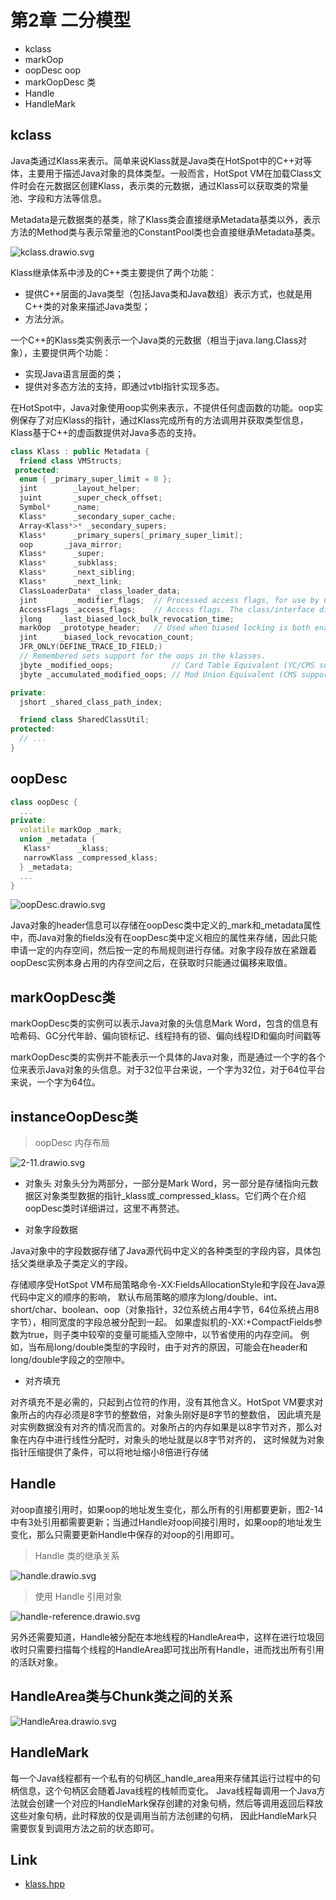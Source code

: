# 第2章 二分模型

- kclass
- markOop
- oopDesc oop
- markOopDesc 类
- Handle
- HandleMark

## kclass

Java类通过Klass来表示。简单来说Klass就是Java类在HotSpot中的C++对等体，主要用于描述Java对象的具体类型。一般而言，HotSpot VM在加载Class文件时会在元数据区创建Klass，表示类的元数据，通过Klass可以获取类的常量池、字段和方法等信息。

Metadata是元数据类的基类，除了Klass类会直接继承Metadata基类以外，表示方法的Method类与表示常量池的ConstantPool类也会直接继承Metadata基类。

![kclass.drawio.svg](./images/kclass.drawio.svg)

Klass继承体系中涉及的C++类主要提供了两个功能：

- 提供C++层面的Java类型（包括Java类和Java数组）表示方式，也就是用C++类的对象来描述Java类型；
- 方法分派。

一个C++的Klass类实例表示一个Java类的元数据（相当于java.lang.Class对象），主要提供两个功能：

- 实现Java语言层面的类；
- 提供对多态方法的支持，即通过vtbl指针实现多态。

在HotSpot中，Java对象使用oop实例来表示，不提供任何虚函数的功能。oop实例保存了对应Klass的指针，通过Klass完成所有的方法调用并获取类型信息，Klass基于C++的虚函数提供对Java多态的支持。

```c++
class Klass : public Metadata {
  friend class VMStructs;
 protected:
  enum { _primary_super_limit = 8 };
  jint        _layout_helper;
  juint       _super_check_offset;
  Symbol*     _name;
  Klass*      _secondary_super_cache;
  Array<Klass*>* _secondary_supers;
  Klass*      _primary_supers[_primary_super_limit];
  oop       _java_mirror;
  Klass*      _super;
  Klass*      _subklass;
  Klass*      _next_sibling;
  Klass*      _next_link;
  ClassLoaderData* _class_loader_data;
  jint        _modifier_flags;  // Processed access flags, for use by Class.getModifiers.
  AccessFlags _access_flags;    // Access flags. The class/interface distinction is stored here.
  jlong    _last_biased_lock_bulk_revocation_time;
  markOop  _prototype_header;   // Used when biased locking is both enabled and disabled for this type
  jint     _biased_lock_revocation_count;
  JFR_ONLY(DEFINE_TRACE_ID_FIELD;)
  // Remembered sets support for the oops in the klasses.
  jbyte _modified_oops;             // Card Table Equivalent (YC/CMS support)
  jbyte _accumulated_modified_oops; // Mod Union Equivalent (CMS support)

private:
  jshort _shared_class_path_index;

  friend class SharedClassUtil;
protected:
  // ...
}
```
## oopDesc

```c++
class oopDesc {
  ...
private:
  volatile markOop _mark;
  union _metadata {
   Klass*      _klass;
   narrowKlass _compressed_klass;
  } _metadata;
  ...
}
```

![oopDesc.drawio.svg](./images/oopDesc.drawio.svg)

Java对象的header信息可以存储在oopDesc类中定义的_mark和_metadata属性中，而Java对象的fields没有在oopDesc类中定义相应的属性来存储，因此只能申请一定的内存空间，然后按一定的布局规则进行存储。对象字段存放在紧跟着oopDesc实例本身占用的内存空间之后，在获取时只能通过偏移来取值。

## markOopDesc类

markOopDesc类的实例可以表示Java对象的头信息Mark Word，包含的信息有哈希码、GC分代年龄、偏向锁标记、线程持有的锁、偏向线程ID和偏向时间戳等

markOopDesc类的实例并不能表示一个具体的Java对象，而是通过一个字的各个位来表示Java对象的头信息。对于32位平台来说，一个字为32位，对于64位平台来说，一个字为64位。

## instanceOopDesc类

> oopDesc 内存布局

![2-11.drawio.svg](./images/oopDesc-layout.drawio.svg)

- 对象头 
 对象头分为两部分，一部分是Mark Word，另一部分是存储指向元数据区对象类型数据的指针_klass或_compressed_klass。它们两个在介绍oopDesc类时详细讲过，这里不再赘述。 

 - 对象字段数据 

 Java对象中的字段数据存储了Java源代码中定义的各种类型的字段内容，具体包括父类继承及子类定义的字段。 
 
 存储顺序受HotSpot VM布局策略命令-XX:FieldsAllocationStyle和字段在Java源代码中定义的顺序的影响，
 默认布局策略的顺序为long/double、int、short/char、boolean、oop（对象指针，32位系统占用4字节，64位系统占用8字节），相同宽度的字段总被分配到一起。 
 如果虚拟机的-XX:+CompactFields参数为true，则子类中较窄的变量可能插入空隙中，以节省使用的内存空间。
 例如，当布局long/double类型的字段时，由于对齐的原因，可能会在header和long/double字段之的空隙中。

- 对齐填充 

对齐填充不是必需的，只起到占位符的作用，没有其他含义。HotSpot VM要求对象所占的内存必须是8字节的整数倍，对象头刚好是8字节的整数倍，
因此填充是对实例数据没有对齐的情况而言的。对象所占的内存如果是以8字节对齐，那么对象在内存中进行线性分配时，对象头的地址就是以8字节对齐的，
这时候就为对象指针压缩提供了条件，可以将地址缩小8倍进行存储


## Handle

对oop直接引用时，如果oop的地址发生变化，那么所有的引用都要更新，图2-14中有3处引用都需要更新；当通过Handle对oop间接引用时，如果oop的地址发生变化，那么只需要更新Handle中保存的对oop的引用即可。

> Handle 类的继承关系

![handle.drawio.svg](./images/handle.drawio.svg)

> 使用 Handle 引用对象

![handle-reference.drawio.svg](./images/handle-reference.drawio.svg)

另外还需要知道，Handle被分配在本地线程的HandleArea中，这样在进行垃圾回收时只需要扫描每个线程的HandleArea即可找出所有Handle，进而找出所有引用的活跃对象。

## HandleArea类与Chunk类之间的关系

![HandleArea.drawio.svg](./images/HandleArea.drawio.svg)

## HandleMark

每一个Java线程都有一个私有的句柄区_handle_area用来存储其运行过程中的句柄信息，这个句柄区会随着Java线程的栈帧而变化。
Java线程每调用一个Java方法就会创建一个对应的HandleMark保存创建的对象句柄，然后等调用返回后释放这些对象句柄，此时释放的仅是调用当前方法创建的句柄，
因此HandleMark只需要恢复到调用方法之前的状态即可。


## Link

- [klass.hpp](https://github.com/openjdk/jdk8u/blob/master/hotspot/src/share/vm/oops/klass.hpp)